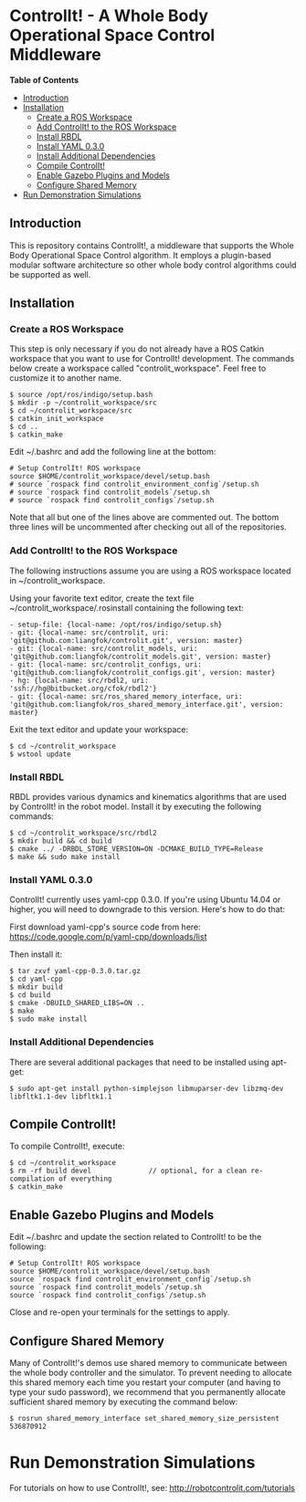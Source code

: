 # ControlIt! - A Whole Body Operational Space Control Middleware #

**Table of Contents**

  * [Introduction](#introduction)
  * [Installation](#installation)
    * [Create a ROS Workspace](#create-a-ros-workspace)
    * [Add ControlIt! to the ROS Workspace](#add-controlit-to-the-ros-workspace)
    * [Install RBDL](#install-rbdl)
    * [Install YAML 0.3.0](#install-yaml-030)
    * [Install Additional Dependencies](#install-additional-dependencies)
    * [Compile ControlIt!](#compile-controlit)
    * [Enable Gazebo Plugins and Models](#enable-gazebo-plugins-and-models)
    * [Configure Shared Memory](#configure-shared-memory)
  * [Run Demonstration Simulations](#run-demonstration-simulations)

## Introduction ##

This is repository contains ControlIt!, a middleware that supports the Whole
Body Operational Space Control algorithm. It employs a plugin-based modular
software architecture so other whole body control algorithms could be
supported as well.

## Installation ##

### Create a ROS Workspace ###

This step is only necessary if you do not already have a ROS Catkin workspace that you want to use for ControlIt! development. The commands below create a workspace called "controlit_workspace". Feel free to customize it to another name.

    $ source /opt/ros/indigo/setup.bash
    $ mkdir -p ~/controlit_workspace/src
    $ cd ~/controlit_workspace/src
    $ catkin_init_workspace
    $ cd ..
    $ catkin_make

Edit ~/.bashrc and add the following line at the bottom:

    # Setup ControlIt! ROS workspace
    source $HOME/controlit_workspace/devel/setup.bash
    # source `rospack find controlit_environment_config`/setup.sh
    # source `rospack find controlit_models`/setup.sh
    # source `rospack find controlit_configs`/setup.sh

Note that all but one of the lines above are commented out. The bottom three lines will be uncommented after checking out all of the repositories.

### Add ControlIt! to the ROS Workspace ###

The following instructions assume you are using a ROS workspace located in ~/controlit_workspace.

Using your favorite text editor, create the text file ~/controlit_workspace/.rosinstall containing the following text:

    - setup-file: {local-name: /opt/ros/indigo/setup.sh}
    - git: {local-name: src/controlit, uri: 'git@github.com:liangfok/controlit.git', version: master}
    - git: {local-name: src/controlit_models, uri: 'git@github.com:liangfok/controlit_models.git', version: master}
    - git: {local-name: src/controlit_configs, uri: 'git@github.com:liangfok/controlit_configs.git', version: master}
    - hg: {local-name: src/rbdl2, uri: 'ssh://hg@bitbucket.org/cfok/rbdl2'}
    - git: {local-name: src/ros_shared_memory_interface, uri: 'git@github.com:liangfok/ros_shared_memory_interface.git', version: master}

Exit the text editor and update your workspace:

    $ cd ~/controlit_workspace
    $ wstool update

### Install RBDL ###

RBDL provides various dynamics and kinematics algorithms that are used by
ControlIt! in the robot model. Install it by executing the following commands:

    $ cd ~/controlit_workspace/src/rbdl2
    $ mkdir build && cd build
    $ cmake ../ -DRBDL_STORE_VERSION=ON -DCMAKE_BUILD_TYPE=Release
    $ make && sudo make install

### Install YAML 0.3.0 ###

ControlIt! currently uses yaml-cpp 0.3.0. If you're using Ubuntu 14.04 or higher, you will need to downgrade to this version. Here's how to do that:

First download yaml-cpp's source code from here: https://code.google.com/p/yaml-cpp/downloads/list

Then install it:

    $ tar zxvf yaml-cpp-0.3.0.tar.gz
    $ cd yaml-cpp
    $ mkdir build
    $ cd build
    $ cmake -DBUILD_SHARED_LIBS=ON ..
    $ make
    $ sudo make install

### Install Additional Dependencies ###

There are several additional packages that need to be installed using apt-get:

    $ sudo apt-get install python-simplejson libmuparser-dev libzmq-dev libfltk1.1-dev libfltk1.1

## Compile ControlIt! ##

To compile ControlIt!, execute:

    $ cd ~/controlit_workspace
    $ rm -rf build devel              // optional, for a clean re-compilation of everything
    $ catkin_make

## Enable Gazebo Plugins and Models ##

Edit ~/.bashrc and update the section related to ControlIt! to be the following:

    # Setup ControlIt! ROS workspace
    source $HOME/controlit_workspace/devel/setup.bash
    source `rospack find controlit_environment_config`/setup.sh
    source `rospack find controlit_models`/setup.sh
    source `rospack find controlit_configs`/setup.sh

Close and re-open your terminals for the settings to apply.

## Configure Shared Memory ##

Many of ControlIt!'s demos use shared memory to communicate between the whole body controller and the simulator. To prevent needing to allocate this shared memory each time you restart your computer (and having to type your sudo password), we recommend that you permanently allocate sufficient shared memory by executing the command below:

    $ rosrun shared_memory_interface set_shared_memory_size_persistent 536870912

# Run Demonstration Simulations #

For tutorials on how to use ControlIt!, see: http://robotcontrolit.com/tutorials